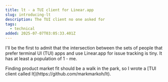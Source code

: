 ```yaml
---
title: lt - a TUI client for Linear.app
slug: introducing-lt
description: The TUI client no one asked for
tags:
  - technical
added: 2025-07-07T03:05:33.401Z
---
```


I'll be the first to admit that the intersection between the sets of people that prefer terminal UI (TUI) apps and use Linear.app for issue tracking is tiny. It has at least a population of 1 - me.

Finding product market fit should be a walk in the park, so I wrote a \[TUI client called lt]\(https\://github.com/markmarkoh/lt).
